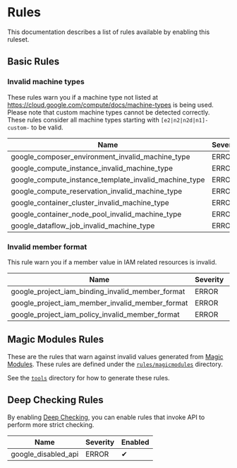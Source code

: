 # Rules

This documentation describes a list of rules available by enabling this ruleset.

## Basic Rules

### Invalid machine types

These rules warn you if a machine type not listed at https://cloud.google.com/compute/docs/machine-types is being used. Please note that custom machine types cannot be detected correctly. These rules consider all machine types starting with `[e2|n2|n2d|n1]-custom-` to be valid.

|Name|Severity|Enabled|
| --- | --- | --- |
|google_composer_environment_invalid_machine_type|ERROR|✔|
|google_compute_instance_invalid_machine_type|ERROR|✔|
|google_compute_instance_template_invalid_machine_type|ERROR|✔|
|google_compute_reservation_invalid_machine_type|ERROR|✔|
|google_container_cluster_invalid_machine_type|ERROR|✔|
|google_container_node_pool_invalid_machine_type|ERROR|✔|
|google_dataflow_job_invalid_machine_type|ERROR|✔|

### Invalid member format

This rule warn you if a member value in IAM related resources is invalid. 

|Name|Severity|Enabled|
| --- | --- | --- |
|google_project_iam_binding_invalid_member_format|ERROR|✔|
|google_project_iam_member_invalid_member_format|ERROR|✔|
|google_project_iam_policy_invalid_member_format|ERROR|✔|

## Magic Modules Rules

These are the rules that warn against invalid values generated from [Magic Modules](https://github.com/terraform-linters/magic-modules). These rules are defined under the [`rules/magicmodules`](../../rules/magicmodules) directory.

See the [`tools`](../../tools) directory for how to generate these rules.

## Deep Checking Rules

By enabling [Deep Checking](../deep_checking.md), you can enable rules that invoke API to perform more strict checking.

|Name|Severity|Enabled|
| --- | --- | --- |
|google_disabled_api|ERROR|✔|
